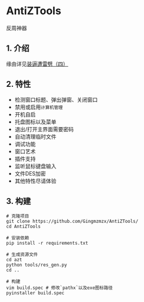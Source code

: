 # AntiZTools
反周神器

## 1. 介绍
缘由详见[装逼遭雷劈（四）](https://xzynb.top/blog/%E8%A3%85%E9%80%BC%E9%81%AD%E9%9B%B7%E5%8A%88%EF%BC%884%EF%BC%89/)

## 2. 特性
- 检测窗口标题、弹出弹窗、关闭窗口
- 禁用或启用`计算机管理`
- 开机自启
- 托盘图标以及菜单
- 退出/打开主界面需要密码
- 自动清理临时文件
- 调试功能
- 窗口艺术
- 插件支持
- 监听鼠标键盘输入
- 文件DES加密
- 其他特性尽请体验

## 3. 构建
```shell
# 克隆项目
git clone https://github.com/Gingmzmzx/AntiZTools/
cd AntiZTools

# 安装依赖
pip install -r requirements.txt

# 生成资源文件
cd azt
python tools/res_gen.py
cd ..

# 构建
vim build.spec # 修改`pathx`以及exe图标路径
pyinstaller build.spec
```
